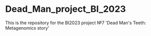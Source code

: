 # Dead_Man_project_BI_2023
This is the repository for the BI2023 project №7 'Dead Man's Teeth: Metagenomics story'
